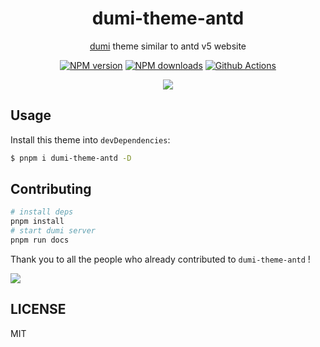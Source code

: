 <h1 align="center">dumi-theme-antd</h1>

<div align="center">

[dumi](https://d.umijs.org) theme similar to antd v5 website

[![NPM version](https://img.shields.io/npm/v/dumi-theme-antd.svg?style=flat)](https://npmjs.org/package/dumi-theme-antd) [![NPM downloads](http://img.shields.io/npm/dm/dumi-theme-antd.svg?style=flat)](https://npmjs.org/package/dumi-theme-antd) [![Github Actions](https://github.com/KuangPF/dumi-theme-antd/workflows/Deploy/badge.svg)](https://github.com/KuangPF/dumi-theme-antd/actions)

</div>

<p align="center">
  <a href="https://kuangpf.com/dumi-theme-antd">
    <img  src="https://user-images.githubusercontent.com/20694238/221604020-d797a64e-30b5-4e4c-897d-112c8ee37512.png">
  </a>
</p>

## Usage

Install this theme into `devDependencies`:

```bash
$ pnpm i dumi-theme-antd -D
```

## Contributing

```bash
# install deps
pnpm install
# start dumi server
pnpm run docs
```

Thank you to all the people who already contributed to `dumi-theme-antd` !

<a href="https://github.com/KuangPF/dumi-theme-antd/graphs/contributors">
  <img src="https://contrib.rocks/image?repo=KuangPF/dumi-theme-antd" />
</a>

## LICENSE

MIT
